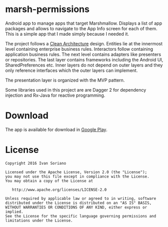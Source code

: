 marsh-permissions
===

Android app to manage apps that target Marshmallow. Displays a list of app packages and allows to 
navigate to the App Info screen for each of them. This is a simple app that I made simply because
I needed it.

The project follows a [Clean Architecture][1] design. Entities lie at the innermost level containing
 enterprise business rules. Interactors follow containing application business rules. The next level
 contains adapters like presenters or repositories. The last layer contains frameworks including
 the Android UI, SharedPreferences etc. Inner layers do not depend on outer layers and they only
 reference interfaces which the outer layers can implement.

The presentation layer is organized with the MVP pattern.

Some libraries used in this project are are Dagger 2 for dependency injection and Rx-Java for 
reactive programming.

Download
===

The app is available for download in [Google Play][2].

License
===

    Copyright 2016 Ivan Soriano

    Licensed under the Apache License, Version 2.0 (the "License");
    you may not use this file except in compliance with the License.
    You may obtain a copy of the License at

       http://www.apache.org/licenses/LICENSE-2.0

    Unless required by applicable law or agreed to in writing, software
    distributed under the License is distributed on an "AS IS" BASIS,
    WITHOUT WARRANTIES OR CONDITIONS OF ANY KIND, either express or implied.
    See the License for the specific language governing permissions and
    limitations under the License.

[1]:http://blog.8thlight.com/uncle-bob/2012/08/13/the-clean-architecture.html
[2]:https://play.google.com/store/apps/details?id=com.guavabot.marshpermissions